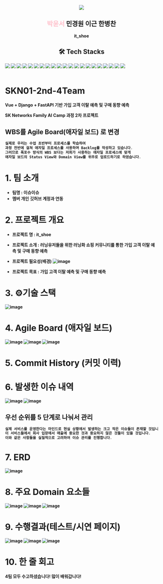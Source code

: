 <div align="center">
    <img src="https://capsule-render.vercel.app/api?type=waving&color=black&height=240&text=SKN01-2nd-4Team&animation=&fontColor=ffffff&fontSize=90" />
</div>
<div align="center">
    <h2><span style="color:pink;">박윤서</span> 민경원 이근 한병찬</h2>
    <div><strong>it_shoe<br></div></strog>
</div>
<div align="center">
    <h2>🛠️ Tech Stacks</h2>
    <div>
      <img src="https://img.shields.io/badge/Discord-5865F2?style=flat&logo=Discord&logoColor=white" align="left"/>
      <img src="https://img.shields.io/badge/Git-F05032?style=flat&logo=Git&logoColor=white" align="left"/>
      <img src="https://img.shields.io/badge/GitHub-181717?style=flat&logo=GitHub&logoColor=white" align="left"/>
      <img src="https://img.shields.io/badge/Slack-4A154B?style=flat&logo=Slack&logoColor=white" align="left"/>
      <img src="https://img.shields.io/badge/Notion-000000?style=flat&logo=Notion&logoColor=white" align="left"/>
      <img src="https://img.shields.io/badge/Django-092E20?style=flat&logo=Django&logoColor=white" align="left"/>
      <img src="https://img.shields.io/badge/PyCharm-000000?style=flat&logo=PyCharm&logoColor=white" align="left"/>
      <img src="https://img.shields.io/badge/Python-3776AB?style=flat&logo=Python&logoColor=white" align="left"/>
      <img src="https://img.shields.io/badge/Vue.js-4FC08D?style=flat&logo=Vue.js&logoColor=white" align="left"/>
      <img src="https://img.shields.io/badge/Vuetify-1867C0?style=flat&logo=Vuetify&logoColor=white" align="left"/>
      <img src="https://img.shields.io/badge/TypeScript-3178C6?style=flat&logo=TypeScript&logoColor=white" align="left"/>
      <img src="https://img.shields.io/badge/VS%20Code-007ACC?style=flat&logo=Visual%20Studio%20Code&logoColor=white" align="left"/>
      <img src="https://img.shields.io/badge/Axios-5A29E4?style=flat&logo=Axios&logoColor=white" align="left"/>
      <img src="https://img.shields.io/badge/FastAPI-009688?style=flat&logo=FastAPI&logoColor=white" align="left"/>
      <img src="https://img.shields.io/badge/Redis-DC382D?style=flat&logo=Redis&logoColor=white" align="left"/>
      <img src="https://img.shields.io/badge/Docker-2496ED?style=flat&logo=Docker&logoColor=white" align="left"/>
      <img src="https://img.shields.io/badge/Machine%20Learning-FF6F00?style=flat&logo=Artificial%20Intelligence&logoColor=white" align="left"/>
      <img src="https://img.shields.io/badge/scikit--learn-F7931E?style=flat&logo=scikit-learn&logoColor=white" align="left"/>
      <img src="https://img.shields.io/badge/Deep%20Learning-003B57?style=flat&logo=Deep%20Learning&logoColor=white" align="left"/>
      <img src="https://img.shields.io/badge/TensorFlow-FF6F00?style=flat&logo=TensorFlow&logoColor=white" align="left"/>
      <img src="https://img.shields.io/badge/Keras-D00000?style=flat&logo=Keras&logoColor=white" align="left"/>
    </div>
</div>
<br><br>



# SKN01-2nd-4Team
Vue + Django + FastAPI 기반 가입 고객 이탈 예측 및 구매 동향 예측  

SK Networks Family AI Camp 과정 2차 프로젝트

## WBS를 Agile Board(애자일 보드) 로 변경

```c
실제로 우리는 수업 초반부터 프로세스를 학습하여
과정 전반에 걸쳐 애자일 프로세스를 사용하며 Backlog를 작성하고 있습니다.
그러므로 폭포수 방식의 WBS 보다는 저희가 사용하는 애자일 프로세스에 맞게
애자일 보드의 Status View와 Domain View를 위주로 업로드하기로 하였습니다.
```





# 1. 팀 소개
- 팀명 : 이슈이슈
- 멤버 개인 깃허브 계정과 연동

# 2. 프로젝트 개요
- 프로젝트 명 : it_shoe
- 프로젝트 소개 :
  러닝유저들을 위한 러닝화 쇼핑 커뮤니티를 통한 가입 고객 이탈 예측 및 구매 동향 예측
  
- 프로젝트 필요성(배경)
  ![image](https://github.com/SKNETWORKS-FAMILY-AICAMP/SKN01-2nd-4Team/assets/138251577/eba0767d-c69f-4fb3-ad68-e4ae02e6736e)

- 프로젝트 목표 : 가입 고객 이탈 예측 및 구매 동향 예측

# 3. ⚙️기술 스택
![image](https://github.com/SKNETWORKS-FAMILY-AICAMP/SKN01-2nd-4Team/assets/138251577/506675ed-74f3-46ae-9acc-e53b05b138ee)

# 4. Agile Board (애자일 보드)
![image](https://github.com/SKNETWORKS-FAMILY-AICAMP/SKN01-2nd-4Team/assets/138251577/ebe92f54-e933-417a-9467-ca185f83aa57)
![image](https://github.com/SKNETWORKS-FAMILY-AICAMP/SKN01-2nd-4Team/assets/138251577/3a41c2a9-73bd-498e-bd17-ad9ed56cff19)
![image](https://github.com/SKNETWORKS-FAMILY-AICAMP/SKN01-2nd-4Team/assets/138251577/df30e61a-e3a2-4c7f-9431-353c49f0efb7)

# 5. Commit History (커밋 이력)

# 6. 발생한 이슈 내역  
![image](https://github.com/SKNETWORKS-FAMILY-AICAMP/SKN01-2nd-4Team/assets/138251577/af12bb50-7c5f-4197-9e85-fa07f4268a56)
![image](https://github.com/SKNETWORKS-FAMILY-AICAMP/SKN01-2nd-4Team/assets/138251577/e8f4cb6b-d2e3-4347-bdbe-7dad1aaf508e)

## 우선 순위를 5 단계로 나눠서 관리  

```c
실제 서비스를 운영한다는 마인드로 현실 상황에서 발생하는 크고 작은 이슈들이 존재할 것입니다.
이 서비스들에서 회사 입장에서 매출에 중요한 것과 중요하지 않은 것들이 있을 것입니다.
이와 같은 사항들을 실질적으로 고려하여 이슈 관리를 진행합니다.
```

# 7. ERD
![image](https://github.com/SKNETWORKS-FAMILY-AICAMP/SKN01-2nd-4Team/assets/138251577/71b10ee9-53aa-413f-bdc9-ea9814f6ec0b)

# 8. 주요 Domain 요소들
![image](https://github.com/SKNETWORKS-FAMILY-AICAMP/SKN01-2nd-4Team/assets/138251577/ebe92f54-e933-417a-9467-ca185f83aa57)
![image](https://github.com/SKNETWORKS-FAMILY-AICAMP/SKN01-2nd-4Team/assets/138251577/3a41c2a9-73bd-498e-bd17-ad9ed56cff19)
![image](https://github.com/SKNETWORKS-FAMILY-AICAMP/SKN01-2nd-4Team/assets/138251577/df30e61a-e3a2-4c7f-9431-353c49f0efb7)

# 9. 수행결과(테스트/시연 페이지)
![image](https://github.com/SKNETWORKS-FAMILY-AICAMP/SKN01-2nd-4Team/assets/138251577/93979341-c087-4baa-93f7-e55183e955e3)
![image](https://github.com/SKNETWORKS-FAMILY-AICAMP/SKN01-2nd-4Team/assets/138251577/0243d934-984b-4298-9563-d22c42cb52d5)
![image](https://github.com/SKNETWORKS-FAMILY-AICAMP/SKN01-2nd-4Team/assets/138251577/319b2a53-2798-4b9d-ae2a-5dd2cdd318ab)


# 10. 한 줄 회고
4팀 모두 수고하셨습니다! 많이 배워갑니다!
